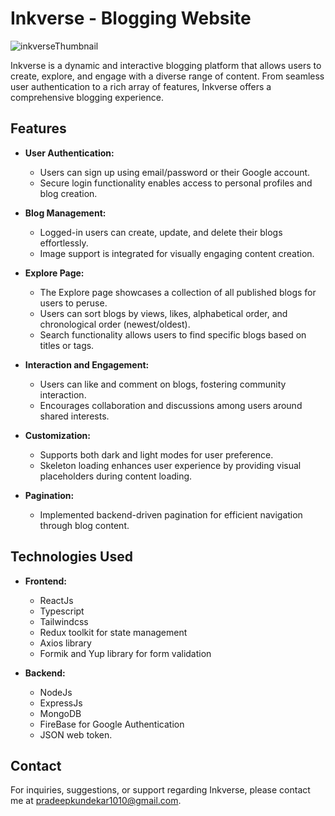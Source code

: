 # Inkverse - Blogging Website
![inkverseThumbnail](https://github.com/PradeepKundekar0101/InkVerse/assets/91021094/b801a22b-e8e0-4412-b7d1-0668672888d7)

Inkverse is a dynamic and interactive blogging platform that allows users to create, explore, and engage with a diverse range of content. From seamless user authentication to a rich array of features, Inkverse offers a comprehensive blogging experience.

## Features

- **User Authentication:**
  - Users can sign up using email/password or their Google account.
  - Secure login functionality enables access to personal profiles and blog creation.

- **Blog Management:**
  - Logged-in users can create, update, and delete their blogs effortlessly.
  - Image support is integrated for visually engaging content creation.

- **Explore Page:**
  - The Explore page showcases a collection of all published blogs for users to peruse.
  - Users can sort blogs by views, likes, alphabetical order, and chronological order (newest/oldest).
  - Search functionality allows users to find specific blogs based on titles or tags.

- **Interaction and Engagement:**
  - Users can like and comment on blogs, fostering community interaction.
  - Encourages collaboration and discussions among users around shared interests.

- **Customization:**
  - Supports both dark and light modes for user preference.
  - Skeleton loading enhances user experience by providing visual placeholders during content loading.

- **Pagination:**
  - Implemented backend-driven pagination for efficient navigation through blog content.

## Technologies Used

- **Frontend:**
  - ReactJs
  - Typescript
  - Tailwindcss
  - Redux toolkit for state management
  - Axios library
  - Formik and Yup library for form validation
    
- **Backend:**
  - NodeJs
  - ExpressJs
  - MongoDB
  - FireBase for Google Authentication
  - JSON web token.
   

## Contact

For inquiries, suggestions, or support regarding Inkverse, please contact me at [pradeepkundekar1010@gmail.com](mailto:pradeepkundekar1010@gmail.com).
